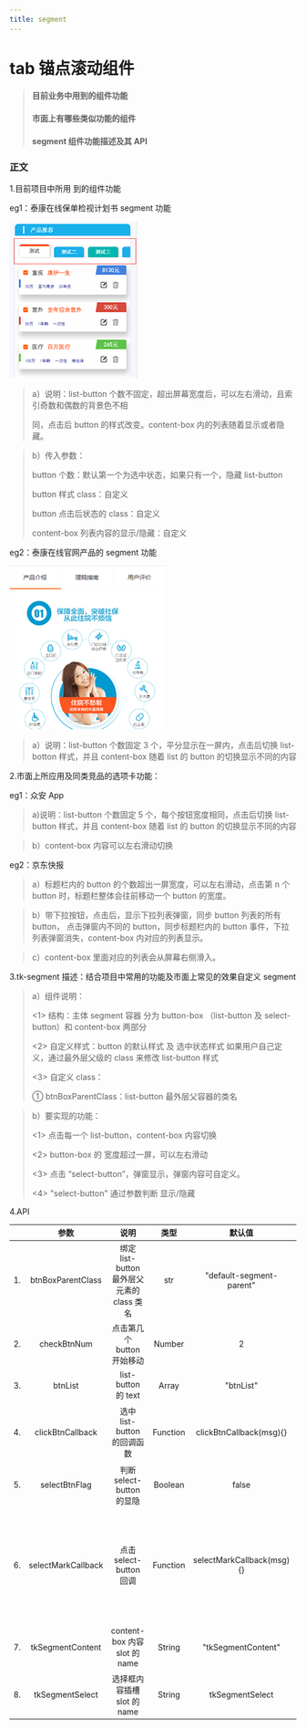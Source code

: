 ```yaml
---
title: segment
---
```


# tab 锚点滚动组件

> #### 目前业务中用到的组件功能
>
> #### 市面上有哪些类似功能的组件
>
> #### segment 组件功能描述及其 API

### 正文

1.目前项目中所用 到的组件功能

eg1：泰康在线保单检视计划书 segment 功能

![local](./imgs/local.png)

> a）说明：list-button 个数不固定，超出屏幕宽度后，可以左右滑动，且索引奇数和偶数的背景色不相
>
> 同，点击后 button 的样式改变。content-box 内的列表随着显示或者隐藏。

> b）传入参数：
>
> button 个数：默认第一个为选中状态，如果只有一个，隐藏 list-button
>
> button 样式 class：自定义
>
> button 点击后状态的 class：自定义
>
> content-box 列表内容的显示/隐藏：自定义

eg2：泰康在线官网产品的 segment 功能

![local](./imgs/eg2.png)

> a）说明：list-button 个数固定 3 个，平分显示在一屏内，点击后切换 list-botton 样式，并且 content-box 随着 list 的 button 的切换显示不同的内容

2.市面上所应用及同类竞品的选项卡功能：

eg1：众安 App

> a)说明：list-button 个数固定 5 个，每个按钮宽度相同，点击后切换 list-button 样式，并且 content-box 随着 list 的 button 的切换显示不同的内容

> b）content-box 内容可以左右滑动切换

eg2：京东快报

> a）标题栏内的 button 的个数超出一屏宽度，可以左右滑动，点击第 n 个 button 时，标题栏整体会往前移动一个 button 的宽度。

> b）带下拉按钮，点击后，显示下拉列表弹窗，同步 button 列表的所有 button， 点击弹窗内不同的 button，同步标题栏内的 button 事件，下拉列表弹窗消失，content-box 内对应的列表显示。

> c）content-box 里面对应的列表会从屏幕右侧滑入。

3.tk-segment 描述：结合项目中常用的功能及市面上常见的效果自定义 segment

> a）组件说明：
>
> <1> 结构：主体 segment 容器 分为 button-box （list-button 及 select-button）和 content-box 两部分
>
> <2> 自定义样式：button 的默认样式 及 选中状态样式 如果用户自己定义，通过最外层父级的 class 来修改 list-button 样式
>
> <3> 自定义 class：
>
> ① btnBoxParentClass：list-button 最外层父容器的类名

> b）要实现的功能：
>
> <1> 点击每一个 list-button，content-box 内容切换
>
> <2> button-box 的 宽度超过一屏，可以左右滑动
>
> <3> 点击 “select-button”，弹窗显示，弹窗内容可自定义。
>
> <4> "select-button" 通过参数判断 显示/隐藏

4.API

|     |        参数        |                    说明                    |   类型   |          默认值           |                                                                                                                 备注 |
| :-- | :----------------: | :----------------------------------------: | :------: | :-----------------------: | -------------------------------------------------------------------------------------------------------------------: |
| 1.  | btnBoxParentClass  | 绑定 list-button 最外层父元素的 class 类名 |   str    | "default-segment-parent"  |                                                                                                   className 可自定义 |
| 2.  |    checkBtnNum     |         点击第几个 button 开始移动         |  Number  |             2             |                                                                    点击第 2+1 个 list-button button 列表整体向左移动 |
| 3.  |      btnList       |            list-button 的 text             |  Array   |         "btnList"         |                                                                                                                 必传 |
| 4.  |  clickBtnCallback  |        选中 list-button 的回调函数         | Function |  clickBtnCallback(msg){}  |                                                             页面组件标签中绑定此方法,msg 为点击的 list-button 的索引 |
| 5.  |   selectBtnFlag    |         判断 select-button 的显隐          | Boolean  |           false           |                                                                                               true:显示， false:隐藏 |
| 6.  | selectMarkCallback |          点击 select-button 回调           | Function | selectMarkCallback(msg){} | 页面组件标签中绑定此方法,msg 为 true， 赋值给 selectBtnFlag 显示筛选内容，如果不需要显示 “选择按钮” 则不用绑定此方法 |
| 7.  |  tkSegmentContent  |       content-box 内容 slot 的 name        |  String  |    "tkSegmentContent"     |                                                                                    定义于 segment 内容标签内，不可变 |
| 8.  |  tkSegmentSelect   |        选择框内容插槽 slot 的 name         |  String  |      tkSegmentSelect      |                                                                                           定义选择内容标签内，不可变 |
